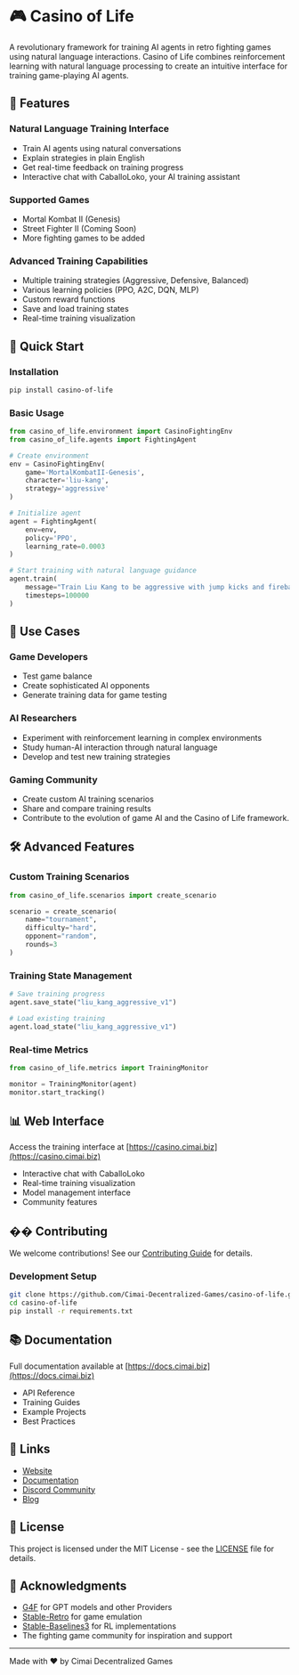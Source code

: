 # 🎮 Casino of Life

A revolutionary framework for training AI agents in retro fighting games using natural language interactions. Casino of Life combines reinforcement learning with natural language processing to create an intuitive interface for training game-playing AI agents.

## 🌟 Features

### Natural Language Training Interface
- Train AI agents using natural conversations
- Explain strategies in plain English
- Get real-time feedback on training progress
- Interactive chat with CaballoLoko, your AI training assistant

### Supported Games
- Mortal Kombat II (Genesis)
- Street Fighter II (Coming Soon)
- More fighting games to be added

### Advanced Training Capabilities
- Multiple training strategies (Aggressive, Defensive, Balanced)
- Various learning policies (PPO, A2C, DQN, MLP)
- Custom reward functions
- Save and load training states
- Real-time training visualization

## 🚀 Quick Start

### Installation
```bash
pip install casino-of-life
```

### Basic Usage
```python
from casino_of_life.environment import CasinoFightingEnv
from casino_of_life.agents import FightingAgent

# Create environment
env = CasinoFightingEnv(
    game='MortalKombatII-Genesis',
    character='liu-kang',
    strategy='aggressive'
)

# Initialize agent
agent = FightingAgent(
    env=env,
    policy='PPO',
    learning_rate=0.0003
)

# Start training with natural language guidance
agent.train(
    message="Train Liu Kang to be aggressive with jump kicks and fireballs",
    timesteps=100000
)
```

## 🎯 Use Cases

### Game Developers
- Test game balance
- Create sophisticated AI opponents
- Generate training data for game testing

### AI Researchers
- Experiment with reinforcement learning in complex environments
- Study human-AI interaction through natural language
- Develop and test new training strategies

### Gaming Community
- Create custom AI training scenarios
- Share and compare training results
- Contribute to the evolution of game AI and the Casino of Life framework. 

## 🛠 Advanced Features

### Custom Training Scenarios
```python
from casino_of_life.scenarios import create_scenario

scenario = create_scenario(
    name="tournament",
    difficulty="hard",
    opponent="random",
    rounds=3
)
```

### Training State Management
```python
# Save training progress
agent.save_state("liu_kang_aggressive_v1")

# Load existing training
agent.load_state("liu_kang_aggressive_v1")
```

### Real-time Metrics
```python
from casino_of_life.metrics import TrainingMonitor

monitor = TrainingMonitor(agent)
monitor.start_tracking()
```

## 📊 Web Interface

Access the training interface at [https://casino.cimai.biz](https://casino.cimai.biz)
- Interactive chat with CaballoLoko
- Real-time training visualization
- Model management interface
- Community features

## �� Contributing

We welcome contributions! See our [Contributing Guide](CONTRIBUTING.md) for details.

### Development Setup
```bash
git clone https://github.com/Cimai-Decentralized-Games/casino-of-life.git
cd casino-of-life
pip install -r requirements.txt
```

## 📚 Documentation

Full documentation available at [https://docs.cimai.biz](https://docs.cimai.biz)
- API Reference
- Training Guides
- Example Projects
- Best Practices

## 🔗 Links
- [Website](https://cimai.biz)
- [Documentation](https://docs.cimai.biz)
- [Discord Community](https://discord.gg/cimai)
- [Blog](https://blog.cimai.biz)

## 📄 License

This project is licensed under the MIT License - see the [LICENSE](LICENSE) file for details.

## 🙏 Acknowledgments

- [G4F](https://github.com/xtekky/gpt4free) for GPT models and other Providers
- [Stable-Retro](https://github.com/Farama-Foundation/stable-retro) for game emulation
- [Stable-Baselines3](https://github.com/DLR-RM/stable-baselines3) for RL implementations
- The fighting game community for inspiration and support



---

Made with ❤️ by Cimai Decentralized Games
